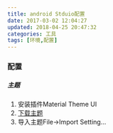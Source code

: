 ```yaml
---
title: android Stduio配置
date: 2017-03-02 12:04:27
updated: 2018-04-25 20:47:32categories: 工具
tags: [环境,配置]
---
```

### 配置

##### 主题

1. 安装插件Material Theme UI
2. [下载主题](http://color-themes.com/?view=index)
3. 导入主题File->Import Setting...